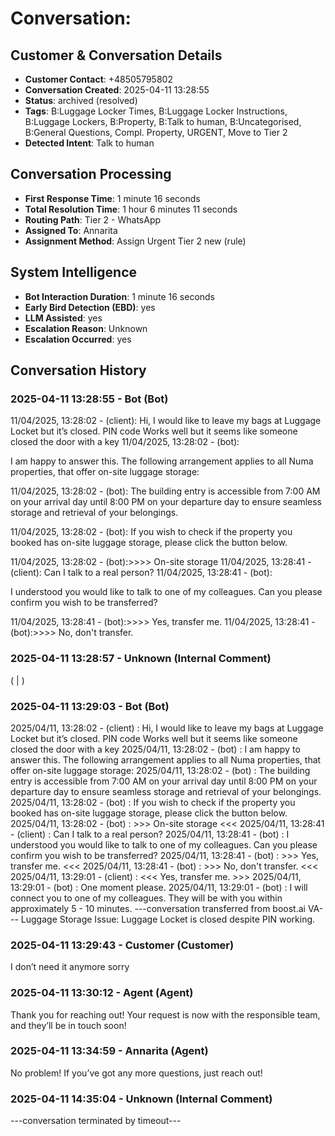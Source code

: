 # Conversation: 

## Customer & Conversation Details

- **Customer Contact**: +48505795802
- **Conversation Created**: 2025-04-11 13:28:55
- **Status**: archived (resolved)
- **Tags**: B:Luggage Locker Times, B:Luggage Locker Instructions, B:Luggage Lockers, B:Property, B:Talk to human, B:Uncategorised, B:General Questions, Compl. Property, URGENT, Move to Tier 2
- **Detected Intent**: Talk to human

## Conversation Processing

- **First Response Time**: 1 minute 16 seconds
- **Total Resolution Time**: 1 hour 6 minutes 11 seconds
- **Routing Path**: Tier 2 - WhatsApp
- **Assigned To**: Annarita
- **Assignment Method**: Assign Urgent Tier 2 new (rule)

## System Intelligence

- **Bot Interaction Duration**: 1 minute 16 seconds
- **Early Bird Detection (EBD)**: yes
- **LLM Assisted**: yes
- **Escalation Reason**: Unknown
- **Escalation Occurred**: yes

## Conversation History

### 2025-04-11 13:28:55 - Bot (Bot)

11/04/2025, 13:28:02 - (client): Hi, I would like to leave my bags at Luggage Locket but it’s closed. PIN code Works well but it seems like someone closed the door with a key
11/04/2025, 13:28:02 - (bot):

I am happy to answer this. The following arrangement applies to all Numa properties, that offer on-site luggage storage:

11/04/2025, 13:28:02 - (bot):
The building entry is accessible from 7:00 AM on your arrival day until 8:00 PM on your departure day to ensure seamless storage and retrieval of your belongings.

11/04/2025, 13:28:02 - (bot):
If you wish to check if the property you booked has on-site luggage storage, please click the button below.

11/04/2025, 13:28:02 - (bot):>>>> On-site storage
11/04/2025, 13:28:41 - (client): Can I talk to a real person?
11/04/2025, 13:28:41 - (bot):

I understood you would like to talk to one of my colleagues.
Can you please confirm you wish to be transferred?

11/04/2025, 13:28:41 - (bot):>>>> Yes, transfer me.
11/04/2025, 13:28:41 - (bot):>>>> No, don't transfer.

### 2025-04-11 13:28:57 - Unknown (Internal Comment)

( | )

### 2025-04-11 13:29:03 - Bot (Bot)

2025/04/11, 13:28:02 - (client) : Hi, I would like to leave my bags at Luggage Locket but it’s closed. PIN code Works well but it seems like someone closed the door with a key
2025/04/11, 13:28:02 - (bot) : I am happy to answer this. The following arrangement applies to all Numa properties, that offer on-site luggage storage:
2025/04/11, 13:28:02 - (bot) : The building entry is accessible from 7:00 AM on your arrival day until 8:00 PM on your departure day to ensure seamless storage and retrieval of your belongings.
2025/04/11, 13:28:02 - (bot) : If you wish to check if the property you booked has on-site luggage storage, please click the button below.
2025/04/11, 13:28:02 - (bot) : >>> On-site storage <<<
2025/04/11, 13:28:41 - (client) : Can I talk to a real person?
2025/04/11, 13:28:41 - (bot) : I understood you would like to talk to one of my colleagues.
Can you please confirm you wish to be transferred?
2025/04/11, 13:28:41 - (bot) : >>> Yes, transfer me. <<<
2025/04/11, 13:28:41 - (bot) : >>> No, don't transfer. <<<
2025/04/11, 13:29:01 - (client) : <<< Yes, transfer me. >>>
2025/04/11, 13:29:01 - (bot) : One moment please.
2025/04/11, 13:29:01 - (bot) : I will connect you to one of my colleagues. They will be with you within approximately 5 - 10 minutes.
---conversation transferred from boost.ai VA---
Luggage Storage Issue:
Luggage Locket is closed despite PIN working.

### 2025-04-11 13:29:43 - Customer (Customer)

I don’t need it anymore sorry

### 2025-04-11 13:30:12 - Agent (Agent)

Thank you for reaching out! Your request is now with the responsible team, and they’ll be in touch soon!

### 2025-04-11 13:34:59 - Annarita (Agent)

No problem! If you’ve got any more questions, just reach out!

### 2025-04-11 14:35:04 - Unknown (Internal Comment)

---conversation terminated by timeout---


